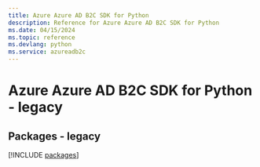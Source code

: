 ```yaml
---
title: Azure Azure AD B2C SDK for Python
description: Reference for Azure Azure AD B2C SDK for Python
ms.date: 04/15/2024
ms.topic: reference
ms.devlang: python
ms.service: azureadb2c
---
```

# Azure Azure AD B2C SDK for Python - legacy
## Packages - legacy
[!INCLUDE [packages](azure-ad-b2c-index.md)]